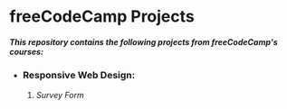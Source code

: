 # freeCodeCamp Projects 

##### This repository contains the following projects from freeCodeCamp's courses:
- ### **Responsive Web Design:**
  1. *Survey Form*
